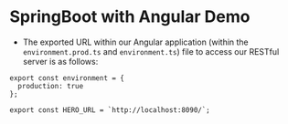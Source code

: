 # SpringBoot with Angular Demo
- The exported URL within our Angular application (within the `environment.prod.ts` and `environment.ts`) file to access our RESTful server is as follows:

```
export const environment = {
  production: true
};

export const HERO_URL = `http://localhost:8090/`;
```


